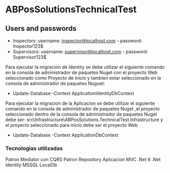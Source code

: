 # ABPosSolutionsTechnicalTest

## Users and passwords
- Inspectors: username: inspector@localhost.com - password: Inspector123$
- Supervisors: username: supervisor@localhost.com - password: Supervisor123$

Para ejecutar la migracion de Identity se debe utilizar el siguiente comando en la consola de administrador de paquetes Nuget con el proyecto Web seleccionado como Proyecto de inicio y tambien estar seleccionado en la consola de administrador de paquetes Nuguet:
- Update-Database -Context ApplicationIdentityDbContext

Para ejecutar la migracion de la Aplicacion se debe utilizar el siguiente comando en la consola de administrador de paquetes Nuget ,el proyecto seleccionado dentro de la consola de administrador de paquetes Nuget debe ser: src\Infrastructure\ABPosSolutions.TechnicalTest.Infrastructure y el proyecto seleccionado para inicio debe ser el proyecto Web
- Update-Database -Context ApplicationDbContext

### Tecnologias utilizadas
Patron Mediator con CQRS
Patron Repository
Aplicacion MVC .Net 6
.Net Identity
MSSQL LocalDb
